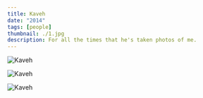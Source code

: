 ```yaml
---
title: Kaveh
date: "2014"
tags: [people]
thumbnail: ./1.jpg
description: For all the times that he's taken photos of me.
---
```

![Kaveh](./2.jpg)

![Kaveh](./3.jpg)

![Kaveh](./4.jpg)